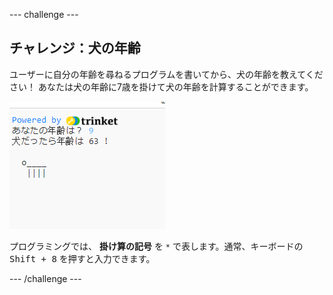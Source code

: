 \--- challenge \---

## チャレンジ：犬の年齢

ユーザーに自分の年齢を尋ねるプログラムを書いてから、犬の年齢を教えてください！ あなたは犬の年齢に7歳を掛けて犬の年齢を計算することができます。

![スクリーンショット](images/me-dog-years.png)

プログラミングでは、 **掛け算の記号** を `*` で表します。通常、キーボードの <kbd>Shift + 8</kbd> を押すと入力できます。

\--- /challenge \---